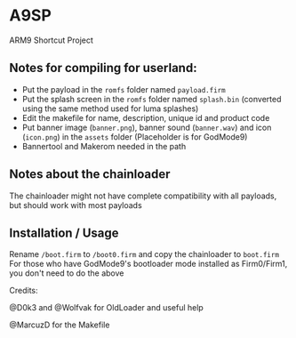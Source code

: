 # A9SP
ARM9 Shortcut Project

## Notes for compiling for userland:

* Put the payload in the `romfs` folder named `payload.firm`
* Put the splash screen in the `romfs` folder named `splash.bin` (converted using the same method used for luma splashes)
* Edit the makefile for name, description, unique id and product code
* Put banner image (`banner.png`), banner sound (`banner.wav`) and icon (`icon.png`) in the `assets` folder (Placeholder is for GodMode9)
* Bannertool and Makerom needed in the path

## Notes about the chainloader

The chainloader might not have complete compatibility with all payloads, but should work with most payloads

## Installation / Usage

Rename `/boot.firm` to `/boot0.firm` and copy the chainloader to `boot.firm`
For those who have GodMode9's bootloader mode installed as Firm0/Firm1, you don't need to do the above

Credits:

@D0k3 and @Wolfvak for OldLoader and useful help

@MarcuzD for the Makefile
